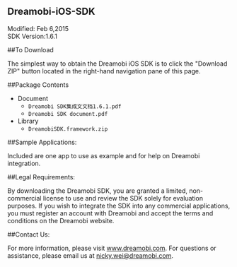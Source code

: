 ## Dreamobi-iOS-SDK

Modified: Feb 6,2015  
SDK Version:1.6.1

##To Download

The simplest way to obtain the Dreamobi iOS SDK is to click the "Download ZIP" button located in the right-hand navigation pane of this page.

##Package Contents
* Document
  * `Dreamobi SDK集成⽂文档1.6.1.pdf`  
  * `Dreamobi SDK document.pdf`
* Library
  * `DreamobiSDK.framework.zip` 
  
##Sample Applications:

Included are one app to use as example and for help on Dreamobi integration.
  
##Legal Requirements:

By downloading the Dreamobi SDK, you are granted a limited, non-commercial license to use and review the SDK solely for evaluation purposes. If you wish to integrate the SDK into any commercial applications, you must register an account with Dreamobi and accept the terms and conditions on the Dreamobi website.

##Contact Us:

For more information, please visit www.dreamobi.com. For questions or assistance, please email us at nicky.wei@dreamobi.com.
